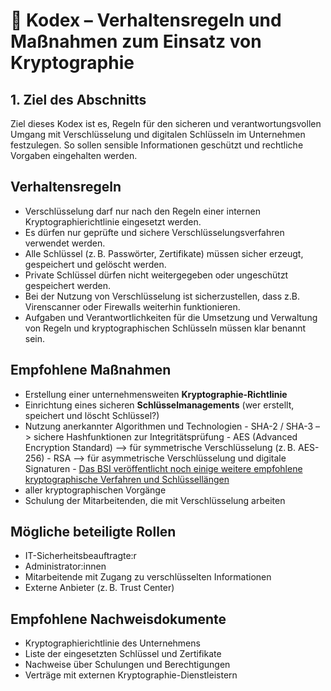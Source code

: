 # 📘 Kodex – Verhaltensregeln und Maßnahmen zum Einsatz von Kryptographie

## 1. Ziel des Abschnitts  
Ziel dieses Kodex ist es, Regeln für den sicheren und verantwortungsvollen Umgang mit Verschlüsselung und digitalen Schlüsseln im Unternehmen festzulegen. So sollen sensible Informationen geschützt und rechtliche Vorgaben eingehalten werden.

## Verhaltensregeln

- Verschlüsselung darf nur nach den Regeln einer internen Kryptographierichtlinie eingesetzt werden.
- Es dürfen nur geprüfte und sichere Verschlüsselungsverfahren verwendet werden.
- Alle Schlüssel (z. B. Passwörter, Zertifikate) müssen sicher erzeugt, gespeichert und gelöscht werden.
- Private Schlüssel dürfen nicht weitergegeben oder ungeschützt gespeichert werden.
- Bei der Nutzung von Verschlüsselung ist sicherzustellen, dass z.B. Virenscanner oder Firewalls weiterhin funktionieren.
- Aufgaben und Verantwortlichkeiten für die Umsetzung und Verwaltung von Regeln und kryptographischen Schlüsseln müssen klar benannt sein.

## Empfohlene Maßnahmen

- Erstellung einer unternehmensweiten **Kryptographie-Richtlinie**
- Einrichtung eines sicheren **Schlüsselmanagements** (wer erstellt, speichert und löscht Schlüssel?)
- Nutzung anerkannter Algorithmen und Technologien
      - SHA-2 / SHA-3 –> sichere Hashfunktionen zur Integritätsprüfung
      - AES (Advanced Encryption Standard) –> für symmetrische Verschlüsselung (z. B. AES-256)
      - RSA –> für asymmetrische Verschlüsselung und digitale Signaturen
      - [Das BSI veröffentlicht noch einige weitere empfohlene kryptographische Verfahren und Schlüssellängen](https://www.bsi.bund.de/DE/Themen/Unternehmen-und-Organisationen/Standards-und-Zertifizierung/Technische-Richtlinien/TR-nach-Thema-sortiert/tr02102/tr02102_node.html)
- aller kryptographischen Vorgänge
- Schulung der Mitarbeitenden, die mit Verschlüsselung arbeiten

## Mögliche beteiligte Rollen

- IT-Sicherheitsbeauftragte:r  
- Administrator:innen  
- Mitarbeitende mit Zugang zu verschlüsselten Informationen  
- Externe Anbieter (z. B. Trust Center)

## Empfohlene Nachweisdokumente

- Kryptographierichtlinie des Unternehmens  
- Liste der eingesetzten Schlüssel und Zertifikate  
- Nachweise über Schulungen und Berechtigungen  
- Verträge mit externen Kryptographie-Dienstleistern

